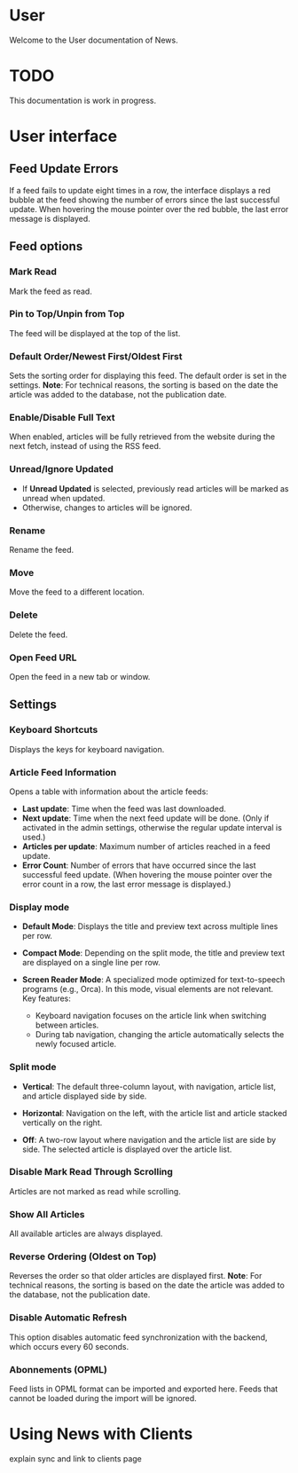 # User

Welcome to the User documentation of News.

# TODO
This documentation is work in progress.

# User interface

## Feed Update Errors
If a feed fails to update eight times in a row, the interface displays a red bubble at the feed showing the number of errors since the last successful update.
When hovering the mouse pointer over the red bubble, the last error message is displayed.

## Feed options

### Mark Read
Mark the feed as read.

### Pin to Top/Unpin from Top
The feed will be displayed at the top of the list.

### Default Order/Newest First/Oldest First
Sets the sorting order for displaying this feed. The default order is set in the settings.
**Note**: For technical reasons, the sorting is based on the date the article was added to the database, not the publication date.

### Enable/Disable Full Text
When enabled, articles will be fully retrieved from the website during the next fetch, instead of using the RSS feed.

### Unread/Ignore Updated
- If **Unread Updated** is selected, previously read articles will be marked as unread when updated.
- Otherwise, changes to articles will be ignored.

### Rename
Rename the feed.

### Move
Move the feed to a different location.

### Delete
Delete the feed.

### Open Feed URL
Open the feed in a new tab or window.

## Settings

### Keyboard Shortcuts
Displays the keys for keyboard navigation.

### Article Feed Information
Opens a table with information about the article feeds:
- **Last update**: Time when the feed was last downloaded.
- **Next update**: Time when the next feed update will be done.
  (Only if activated in the admin settings, otherwise the regular update interval is used.)
- **Articles per update**: Maximum number of articles reached in a feed update.
- **Error Count**: Number of errors that have occurred since the last successful feed update.
  (When hovering the mouse pointer over the error count in a row, the last error message is displayed.)

### Display mode

- **Default Mode**:
  Displays the title and preview text across multiple lines per row.

- **Compact Mode**:
  Depending on the split mode, the title and preview text are displayed on a single line per row.

- **Screen Reader Mode**:
  A specialized mode optimized for text-to-speech programs (e.g., Orca).
  In this mode, visual elements are not relevant.
  Key features:
  - Keyboard navigation focuses on the article link when switching between articles.
  - During tab navigation, changing the article automatically selects the newly focused article.

### Split mode

- **Vertical**:
  The default three-column layout, with navigation, article list, and article displayed side by side.

- **Horizontal**:
  Navigation on the left, with the article list and article stacked vertically on the right.

- **Off**:
  A two-row layout where navigation and the article list are side by side. The selected article is displayed over the article list.

### Disable Mark Read Through Scrolling
Articles are not marked as read while scrolling.

### Show All Articles
All available articles are always displayed.

### Reverse Ordering (Oldest on Top)
Reverses the order so that older articles are displayed first.
**Note**: For technical reasons, the sorting is based on the date the article was added to the database, not the publication date.

### Disable Automatic Refresh
This option disables automatic feed synchronization with the backend, which occurs every 60 seconds.

### Abonnements (OPML)
Feed lists in OPML format can be imported and exported here. Feeds that cannot be loaded during the import will be ignored.

# Using News with Clients

explain sync and link to clients page
